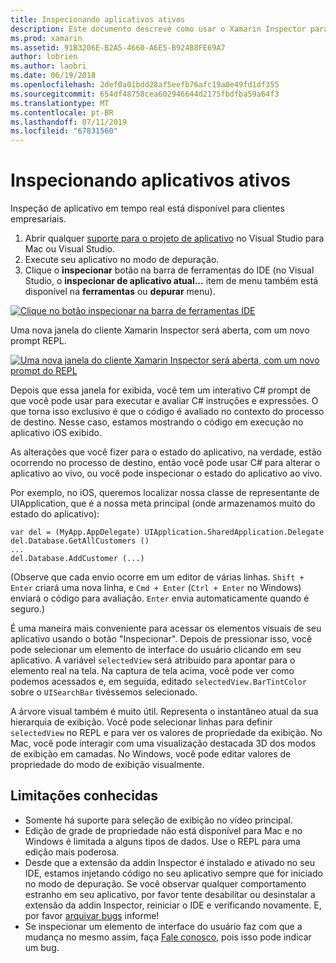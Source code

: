 ```yaml
---
title: Inspecionando aplicativos ativos
description: Este documento descreve como usar o Xamarin Inspector para inspecionar os aplicativos. Ele também discute as limitações da ferramenta Xamarin Inspector.
ms.prod: xamarin
ms.assetid: 91B3206E-B2A5-4660-A6E5-B924B8FE69A7
author: lobrien
ms.author: laobri
ms.date: 06/19/2018
ms.openlocfilehash: 2def0a01bdd28af5eefb76afc19a0e49fd1df355
ms.sourcegitcommit: 654df48758cea602946644d2175fbdfba59a64f3
ms.translationtype: MT
ms.contentlocale: pt-BR
ms.lasthandoff: 07/11/2019
ms.locfileid: "67831560"
---
```

# <a name="inspecting-live-applications"></a>Inspecionando aplicativos ativos

Inspeção de aplicativo em tempo real está disponível para clientes empresariais.

1. Abrir qualquer [suporte para o projeto de aplicativo](~/tools/inspector/install.md#supported-platforms) no Visual Studio para Mac ou Visual Studio.
1. Execute seu aplicativo no modo de depuração.
1. Clique o **inspecionar** botão na barra de ferramentas do IDE (no Visual Studio, o **inspecionar de aplicativo atual...**  item de menu também está disponível na **ferramentas** ou **depurar** menu).

[![](inspect-images/mac-heres-the-button.png "Clique no botão inspecionar na barra de ferramentas IDE")](inspect-images/mac-heres-the-button.png#lightbox)

Uma nova janela do cliente Xamarin Inspector será aberta, com um novo prompt REPL.

[![](inspect-images/inspector-0.7.0-map-inspect-small.png "Uma nova janela do cliente Xamarin Inspector será aberta, com um novo prompt do REPL")](inspect-images/inspector-0.7.0-map-inspect.png#lightbox)

Depois que essa janela for exibida, você tem um interativo C# prompt de que você pode usar para executar e avaliar C# instruções e expressões. O que torna isso exclusivo é que o código é avaliado no contexto do processo de destino. Nesse caso, estamos mostrando o código em execução no aplicativo iOS exibido.

As alterações que você fizer para o estado do aplicativo, na verdade, estão ocorrendo no processo de destino, então você pode usar C# para alterar o aplicativo ao vivo, ou você pode inspecionar o estado do aplicativo ao vivo.

Por exemplo, no iOS, queremos localizar nossa classe de representante de UIApplication, que é a nossa meta principal (onde armazenamos muito do estado do aplicativo):

    var del = (MyApp.AppDelegate) UIApplication.SharedApplication.Delegate
    del.Database.GetAllCustomers ()
    ...
    del.Database.AddCustomer (...)

(Observe que cada envio ocorre em um editor de várias linhas. `Shift + Enter` criará uma nova linha, e `Cmd + Enter` (`Ctrl + Enter` no Windows) enviará o código para avaliação. `Enter` envia automaticamente quando é seguro.)

É uma maneira mais conveniente para acessar os elementos visuais de seu aplicativo usando o botão "Inspecionar". Depois de pressionar isso, você pode selecionar um elemento de interface do usuário clicando em seu aplicativo. A variável `selectedView` será atribuído para apontar para o elemento real na tela. Na captura de tela acima, você pode ver como podemos acessados e, em seguida, editado `selectedView.BarTintColor` sobre o `UISearchBar` tivéssemos selecionado.

A árvore visual também é muito útil. Representa o instantâneo atual da sua hierarquia de exibição. Você pode selecionar linhas para definir `selectedView` no REPL e para ver os valores de propriedade da exibição. No Mac, você pode interagir com uma visualização destacada 3D dos modos de exibição em camadas. No Windows, você pode editar valores de propriedade do modo de exibição visualmente.

## <a name="known-limitations"></a>Limitações conhecidas

- Somente há suporte para seleção de exibição no vídeo principal.
- Edição de grade de propriedade não está disponível para Mac e no Windows é limitada a alguns tipos de dados. Use o REPL para uma edição mais poderosa.
- Desde que a extensão da addin Inspector é instalado e ativado no seu IDE, estamos injetando código no seu aplicativo sempre que for iniciado no modo de depuração. Se você observar qualquer comportamento estranho em seu aplicativo, por favor tente desabilitar ou desinstalar a extensão da addin Inspector, reiniciar o IDE e verificando novamente. E, por favor [arquivar bugs](~/tools/inspector/install.md#reporting-bugs) informe!
- Se inspecionar um elemento de interface do usuário faz com que a mudança no mesmo assim, faça [Fale conosco](~/tools/inspector/install.md#reporting-bugs), pois isso pode indicar um bug.

